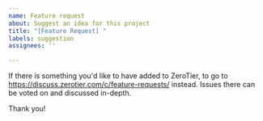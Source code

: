 ```yaml
---
name: Feature request
about: Suggest an idea for this project
title: "[Feature Request] "
labels: suggestion
assignees: ''

---
```


If there is something you'd like to have added to ZeroTier, to go to https://discuss.zerotier.com/c/feature-requests/ instead. Issues there can be voted on and discussed in-depth.


Thank you!
